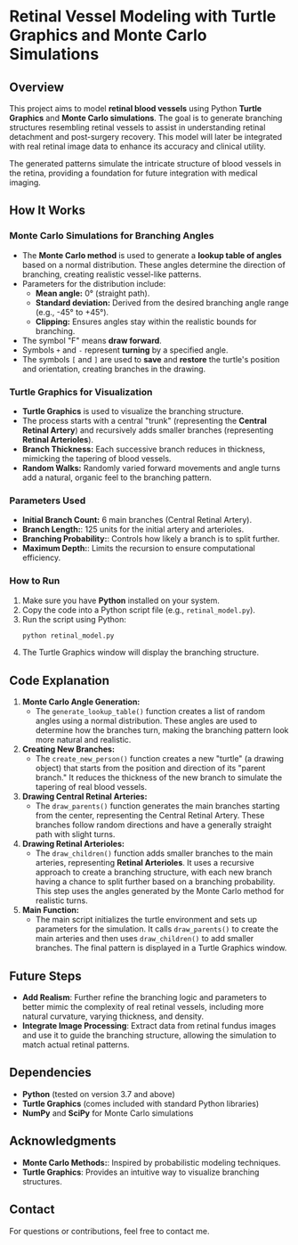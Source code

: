 # Retinal Vessel Modeling with Turtle Graphics and Monte Carlo Simulations

## Overview
This project aims to model **retinal blood vessels** using Python **Turtle Graphics** and **Monte Carlo simulations**. The goal is to generate branching structures resembling retinal vessels to assist in understanding retinal detachment and post-surgery recovery. This model will later be integrated with real retinal image data to enhance its accuracy and clinical utility.

The generated patterns simulate the intricate structure of blood vessels in the retina, providing a foundation for future integration with medical imaging.

## How It Works

### Monte Carlo Simulations for Branching Angles
- The **Monte Carlo method** is used to generate a **lookup table of angles** based on a normal distribution. These angles determine the direction of branching, creating realistic vessel-like patterns.
- Parameters for the distribution include:
  - **Mean angle:** 0° (straight path).
  - **Standard deviation:** Derived from the desired branching angle range (e.g., -45° to +45°).
  - **Clipping:** Ensures angles stay within the realistic bounds for branching.
- The symbol "F" means **draw forward**.
- Symbols `+` and `-` represent **turning** by a specified angle.
- The symbols `[` and `]` are used to **save** and **restore** the turtle's position and orientation, creating branches in the drawing.

### Turtle Graphics for Visualization
- **Turtle Graphics** is used to visualize the branching structure.
- The process starts with a central "trunk" (representing the **Central Retinal Artery**) and recursively adds smaller branches (representing **Retinal Arterioles**).
- **Branch Thickness:** Each successive branch reduces in thickness, mimicking the tapering of blood vessels.
- **Random Walks:** Randomly varied forward movements and angle turns add a natural, organic feel to the branching pattern.

### Parameters Used
- **Initial Branch Count:** 6 main branches (Central Retinal Artery).
- **Branch Length:**: 125 units for the initial artery and arterioles.
- **Branching Probability:**: Controls how likely a branch is to split further.
- **Maximum Depth:**: Limits the recursion to ensure computational efficiency.

### How to Run
1. Make sure you have **Python** installed on your system.
2. Copy the code into a Python script file (e.g., `retinal_model.py`).
3. Run the script using Python:
   ```sh
   python retinal_model.py
   ```
4. The Turtle Graphics window will display the branching structure.

## Code Explanation
1. **Monte Carlo Angle Generation:**
   - The `generate_lookup_table()` function creates a list of random angles using a normal distribution. These angles are used to determine how the branches turn, making the branching pattern look more natural and realistic.
2. **Creating New Branches:**
   - The `create_new_person()` function creates a new "turtle" (a drawing object) that starts from the position and direction of its "parent branch." It reduces the thickness of the new branch to simulate the tapering of real blood vessels.
3. **Drawing Central Retinal Arteries:**
   - The `draw_parents()` function generates the main branches starting from the center, representing the Central Retinal Artery. These branches follow random directions and have a generally straight path with slight turns.
4. **Drawing Retinal Arterioles:**
    - The `draw_children()` function adds smaller branches to the main arteries, representing **Retinal Arterioles**. It uses a recursive approach to create a branching structure, with each new branch having a chance to split further based on a branching probability. This step uses the angles generated by the Monte Carlo method for realistic turns.
5. **Main Function:**
    - The main script initializes the turtle environment and sets up parameters for the simulation. It calls `draw_parents()` to create the main arteries and then uses `draw_children()` to add smaller branches. The final pattern is displayed in a Turtle Graphics window.

## Future Steps
- **Add Realism**: Further refine the branching logic and parameters to better mimic the complexity of real retinal vessels, including more natural curvature, varying thickness, and density.
- **Integrate Image Processing**: Extract data from retinal fundus images and use it to guide the branching structure, allowing the simulation to match actual retinal patterns.

## Dependencies
- **Python** (tested on version 3.7 and above)
- **Turtle Graphics** (comes included with standard Python libraries)
- **NumPy** and **SciPy** for Monte Carlo simulations

## Acknowledgments
- **Monte Carlo Methods:**: Inspired by probabilistic modeling techniques.
- **Turtle Graphics**: Provides an intuitive way to visualize branching structures.

## Contact
For questions or contributions, feel free to contact me.


